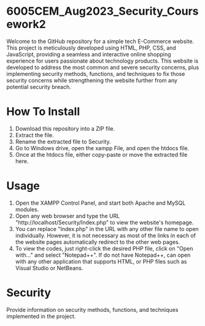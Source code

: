 # 6005CEM_Aug2023_Security_Coursework2

Welcome to the GitHub repository for a simple tech E-Commerce website. This project is meticulously developed using HTML, PHP, CSS, and JavaScript, providing a seamless and interactive online shopping experience for users passionate about technology products. This website is developed to address the most common and severe security concerns, plus implementing security methods, functions, and techniques to fix those security concerns while strengthening the website further from any potential security breach.

# How To Install 
1. Download this repository into a ZIP file.
2. Extract the file.
3. Rename the extracted file to Security.
4. Go to Windows drive, open the xampp File, and open the htdocs file.
5. Once at the htdocs file, either copy-paste or move the extracted file here.
   
# Usage
1. Open the XAMPP Control Panel, and start both Apache and MySQL modules.
2. Open any web browser and type the URL "http://localhost/Security/Index.php" to view the website's homepage.
3. You can replace "Index.php" in the URL with any other file name to open individually. However, it is not necessary as most of the links in each of the website pages automatically redirect to the other web pages.
4. To view the codes, just right-click the desired PHP file, click on "Open with..." and select "Notepad++". If do not have Notepad++, can open with any other application that supports HTML, or PHP files such as Visual Studio or NetBeans.

# Security
Provide information on security methods, functions, and techniques implemented in the project.
